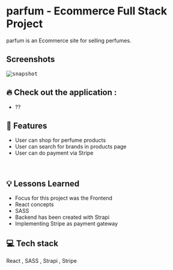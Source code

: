 # parfum -  Ecommerce Full Stack Project

parfum is an Ecommerce site for selling perfumes. 

## Screenshots

<kbd>
<img src="./public/images/Screenshot 2023-01-28 at 11.40.46 AM.png" alt="snapshot">
</kbd>


## 🔥 Check out the application :
- ??

## 🚀 Features

- User can shop for perfume products
- User can search for brands in products page
- User can do payment via Stripe

 <br /> 
 
## 💡 Lessons Learned

- Focus for this project was the Frontend 
- React concepts
- SASS 
- Backend has been created with Strapi
- Implementing Stripe as payment gateway


## 💻 Tech stack

React , SASS , Strapi , Stripe



